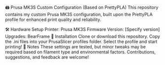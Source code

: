🖨️ Prusa MK3S Custom Configuration (Based on PrettyPLA)
This repository contains my custom Prusa MK3S configuration, built upon the PrettyPLA profile for enhanced print quality and reliability.

🛠️ Hardware Setup
Printer: Prusa MK3S
Firmware Version: [Specify version]
Upgrades: BearFrame
🚀 Installation
Clone or download this repository.
Copy the .ini files into your PrusaSlicer profiles folder.
Select the profile and start printing!
📌 Notes
These settings are tested, but minor tweaks may be required based on filament type and environmental factors.
Contributions, suggestions, and feedback are welcome!
